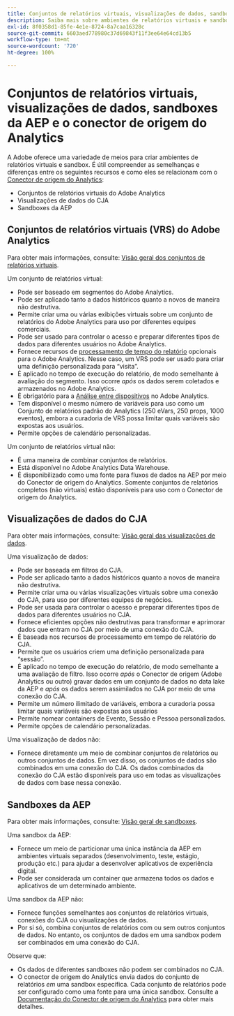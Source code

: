 ```yaml
---
title: Conjuntos de relatórios virtuais, visualizações de dados, sandboxes da AEP e o conector de origem do Analytics
description: Saiba mais sobre ambientes de relatórios virtuais e sandbox.
exl-id: 8f0358d1-85fe-4e1e-8724-8a7caa16328c
source-git-commit: 6603aed778980c37d69843f11f3ee64e64cd13b5
workflow-type: tm+mt
source-wordcount: '720'
ht-degree: 100%

---
```


# Conjuntos de relatórios virtuais, visualizações de dados, sandboxes da AEP e o conector de origem do Analytics

A Adobe oferece uma variedade de meios para criar ambientes de relatórios virtuais e sandbox. É útil compreender as semelhanças e diferenças entre os seguintes recursos e como eles se relacionam com o [Conector de origem do Analytics](https://experienceleague.adobe.com/docs/experience-platform/sources/ui-tutorials/create/adobe-applications/analytics.html?lang=pt-BR):

* Conjuntos de relatórios virtuais do Adobe Analytics
* Visualizações de dados do CJA
* Sandboxes da AEP

## Conjuntos de relatórios virtuais (VRS) do Adobe Analytics

Para obter mais informações, consulte: [Visão geral dos conjuntos de relatórios virtuais](https://experienceleague.adobe.com/docs/analytics/components/virtual-report-suites/vrs-about.html?lang=pt-BR).

Um conjunto de relatórios virtual:

* Pode ser baseado em segmentos do Adobe Analytics.
* Pode ser aplicado tanto a dados históricos quanto a novos de maneira não destrutiva.
* Permite criar uma ou várias exibições virtuais sobre um conjunto de relatórios do Adobe Analytics para uso por diferentes equipes comerciais.
* Pode ser usado para controlar o acesso e preparar diferentes tipos de dados para diferentes usuários no Adobe Analytics.
* Fornece recursos de [processamento de tempo do relatório](https://experienceleague.adobe.com/docs/analytics/components/virtual-report-suites/vrs-report-time-processing.html?lang=pt-BR) opcionais para o Adobe Analytics. Nesse caso, um VRS pode ser usado para criar uma definição personalizada para “visita”.
* É aplicado no tempo de execução do relatório, de modo semelhante à avaliação do segmento. Isso ocorre _após_ os dados serem coletados e armazenados no Adobe Analytics.
* É obrigatório para a [Análise entre dispositivos](https://experienceleague.adobe.com/docs/analytics/components/cda/overview.html?lang=pt-BR) no Adobe Analytics.
* Tem disponível o mesmo número de variáveis para uso como um Conjunto de relatórios padrão do Analytics (250 eVars, 250 props, 1000 eventos), embora a curadoria de VRS possa limitar quais variáveis são expostas aos usuários.
* Permite opções de calendário personalizadas.

Um conjunto de relatórios virtual não:

* É uma maneira de combinar conjuntos de relatórios.
* Está disponível no Adobe Analytics Data Warehouse.
* É disponibilizado como uma fonte para fluxos de dados na AEP por meio do Conector de origem do Analytics. Somente conjuntos de relatórios completos (não virtuais) estão disponíveis para uso com o Conector de origem do Analytics.


## Visualizações de dados do CJA

Para obter mais informações, consulte: [Visão geral das visualizações de dados](https://experienceleague.adobe.com/docs/analytics-platform/using/cja-dataviews/data-views.html?lang=pt-BR).

Uma visualização de dados:

* Pode ser baseada em filtros do CJA.
* Pode ser aplicado tanto a dados históricos quanto a novos de maneira não destrutiva.
* Permite criar uma ou várias visualizações virtuais sobre uma conexão do CJA, para uso por diferentes equipes de negócios.
* Pode ser usada para controlar o acesso e preparar diferentes tipos de dados para diferentes usuários no CJA.
* Fornece eficientes opções não destrutivas para transformar e aprimorar dados que entram no CJA por meio de uma conexão do CJA.
* É baseada nos recursos de processamento em tempo de relatório do CJA.
* Permite que os usuários criem uma definição personalizada para “sessão”.
* É aplicado no tempo de execução do relatório, de modo semelhante a uma avaliação de filtro. Isso ocorre _após_ o Conector de origem (Adobe Analytics ou outro) gravar dados em um conjunto de dados no data lake da AEP e _após_ os dados serem assimilados no CJA por meio de uma conexão do CJA.
* Permite um número ilimitado de variáveis, embora a curadoria possa limitar quais variáveis são expostas aos usuários
* Permite nomear containers de Evento, Sessão e Pessoa personalizados.
* Permite opções de calendário personalizadas.

Uma visualização de dados não:

* Fornece diretamente um meio de combinar conjuntos de relatórios ou outros conjuntos de dados. Em vez disso, os conjuntos de dados são combinados em uma conexão do CJA. Os dados combinados da conexão do CJA estão disponíveis para uso em todas as visualizações de dados com base nessa conexão.

## Sandboxes da AEP

Para obter mais informações, consulte: [Visão geral de sandboxes](https://experienceleague.adobe.com/docs/experience-platform/sandbox/home.html?lang=pt-BR).

Uma sandbox da AEP:

* Fornece um meio de particionar uma única instância da AEP em ambientes virtuais separados (desenvolvimento, teste, estágio, produção etc.) para ajudar a desenvolver aplicativos de experiência digital.
* Pode ser considerada um container que armazena todos os dados e aplicativos de um determinado ambiente.

Uma sandbox da AEP não:

* Fornece funções semelhantes aos conjuntos de relatórios virtuais, conexões do CJA ou visualizações de dados.
* Por si só, combina conjuntos de relatórios com ou sem outros conjuntos de dados. No entanto, os conjuntos de dados em uma sandbox podem ser combinados em uma conexão do CJA.

Observe que:

* Os dados de diferentes sandboxes não podem ser combinados no CJA.
* O conector de origem do Analytics envia dados do conjunto de relatórios _em_ uma sandbox específica. Cada conjunto de relatórios pode ser configurado como uma fonte para uma única sandbox. Consulte a [Documentação do Conector de origem do Analytics](https://experienceleague.adobe.com/docs/experience-platform/sources/ui-tutorials/create/adobe-applications/analytics.html?lang=en) para obter mais detalhes.
